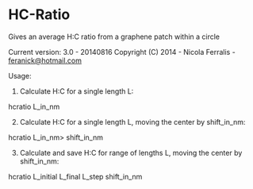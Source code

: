 HC-Ratio 
========

Gives an average H:C ratio from a graphene patch within a circle

Current version: 3.0 - 20140816
Copyright (C) 2014 - Nicola Ferralis - feranick@hotmail.com


Usage: 
 1. Calculate H:C for a single length L:

hcratio L_in_nm 

 2. Calculate H:C for a single length L,
moving the center by shift_in_nm: 

hcratio L_in_nm> shift_in_nm 

 3. Calculate and save H:C for range of lengths L, 
moving the center by shift_in_nm:

hcratio L_initial L_final L_step shift_in_nm
